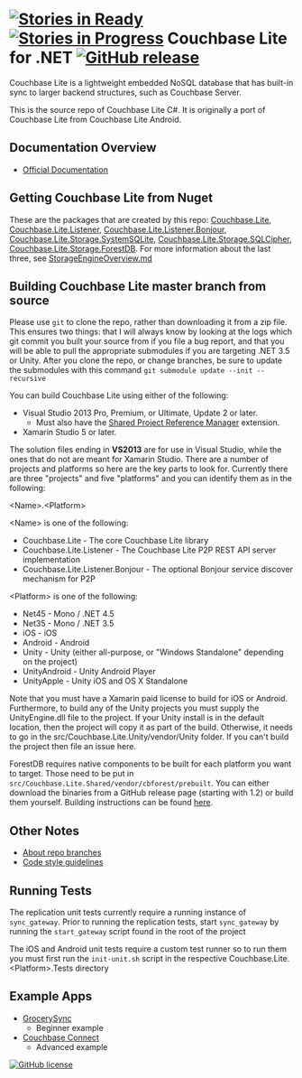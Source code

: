 [![Stories in Ready](https://badge.waffle.io/couchbase/couchbase-lite-net.png?label=ready&title=Scheduled)](https://waffle.io/couchbase/couchbase-lite-net)
[![Stories in Progress](https://badge.waffle.io/couchbase/couchbase-lite-net.png?label=in%20progress&title=In%20Progress)](https://waffle.io/couchbase/couchbase-lite-net)
Couchbase Lite for .NET [![GitHub release](https://img.shields.io/github/release/couchbase/couchbase-lite-net.svg?style=plastic)]()
==================

Couchbase Lite is a lightweight embedded NoSQL database that has built-in sync to larger backend structures, such as Couchbase Server.

This is the source repo of Couchbase Lite C#. It is originally a port of Couchbase Lite from Couchbase Lite Android.

## Documentation Overview

* [Official Documentation](http://developer.couchbase.com/mobile/develop/guides/couchbase-lite/index.html)

## Getting Couchbase Lite from Nuget

These are the packages that are created by this repo:  [Couchbase.Lite](https://www.nuget.org/packages/Couchbase.Lite/), [Couchbase.Lite.Listener](https://www.nuget.org/packages/Couchbase.Lite.Listener/), [Couchbase.Lite.Listener.Bonjour](https://www.nuget.org/packages/Couchbase.Lite.Listener.Bonjour/), [Couchbase.Lite.Storage.SystemSQLite](https://www.nuget.org/packages/Couchbase.Lite.Storage.SystemSQLite/), [Couchbase.Lite.Storage.SQLCipher](https://www.nuget.org/packages/Couchbase.Lite.Storage.SQLCipher/), [Couchbase.Lite.Storage.ForestDB](https://www.nuget.org/packages/Couchbase.Lite.Storage.ForestDB/).  For more information about the last three, see [StorageEngineOverview.md](https://github.com/couchbase/couchbase-lite-net/blob/release/1.2/Notes/StorageEngineOverview.md)

## Building Couchbase Lite master branch from source

Please use `git` to clone the repo, rather than downloading it from a zip file.  This ensures two things:  that I will always know by looking at the logs which git commit you built your source from if you file a bug report, and that you will be able to pull the appropriate submodules if you are targeting .NET 3.5 or Unity.  After you clone the repo, or change branches, be sure to update the submodules with this command `git submodule update --init --recursive`

You can build Couchbase Lite using either of the following:

* Visual Studio 2013 Pro, Premium, or Ultimate, Update 2 or later.
    * Must also have the [Shared Project Reference Manager](https://visualstudiogallery.msdn.microsoft.com/315c13a7-2787-4f57-bdf7-adae6ed54450) extension.
* Xamarin Studio 5 or later.

The solution files ending in **VS2013** are for use in Visual Studio, while the ones that do not are meant for Xamarin Studio.  There are a number of projects and platforms so here are the key parts to look for.  Currently there are three "projects" and five "platforms" and you can identify them as in the following:

\<Name>.\<Platform>

\<Name> is one of the following:

* Couchbase.Lite - The core Couchbase Lite library
* Couchbase.Lite.Listener - The Couchbase Lite P2P REST API server implementation
* Couchbase.Lite.Listener.Bonjour - The optional Bonjour service discover mechanism for P2P

\<Platform> is one of the following:

* Net45 - Mono / .NET 4.5
* Net35 - Mono / .NET 3.5
* iOS - iOS
* Android - Android
* Unity - Unity (either all-purpose, or "Windows Standalone" depending on the project)
* UnityAndroid - Unity Android Player
* UnityApple - Unity iOS and OS X Standalone

Note that you must have a Xamarin paid license to build for iOS or Android.  Furthermore, to build any of the Unity projects you must supply the UnityEngine.dll file to the project.  If your Unity install is in the default location, then the project will copy it as part of the build.  Otherwise, it needs to go in the src/Couchbase.Lite.Unity/vendor/Unity folder.  If you can't build the project then file an issue here.

ForestDB requires native components to be built for each platform you want to target.  Those need to be put in `src/Couchbase.Lite.Shared/vendor/cbforest/prebuilt`.  You can either download the binaries from a GitHub release page (starting with 1.2) or build them yourself.  Building instructions can be found [here](https://github.com/couchbaselabs/cbforest/blob/master/CSharp/README.md).

## Other Notes

* [About repo branches](https://github.com/couchbase/couchbase-lite-net/blob/master/Notes/Branches.md)
* [Code style guidelines](https://github.com/couchbase/couchbase-lite-net/blob/master/Notes/StyleGuidelines.md)

## Running Tests

The replication unit tests currently require a running instance of `sync_gateway`. Prior to running the replication tests, start `sync_gateway` by running the `start_gateway` script found in the root of the project

The iOS and Android unit tests require a custom test runner so to run them you must first run the `init-unit.sh` script in the respective Couchbase.Lite.\<Platform>.Tests directory

## Example Apps
* [GrocerySync](https://github.com/couchbase/couchbase-lite-net/tree/master/samples)
	* Beginner example
* [Couchbase Connect](https://github.com/FireflyLogic/couchbase-connect-14)
	* Advanced example
	
[![GitHub license](https://img.shields.io/github/license/couchbase/couchbase-lite-net.svg?style=plastic)]()
